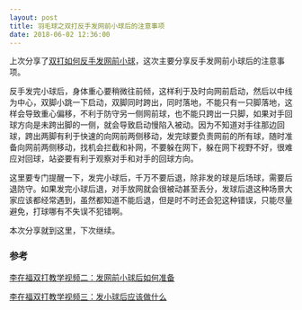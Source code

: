 ```yaml
---
layout: post
title: 羽毛球之双打反手发网前小球后的注意事项
date: 2018-06-02 12:36:00
---
```


上次分享了[双打如何反手发网前小球](http://reborncodinglife.com/2018/05/19/badminton-backhand-low-service-in-doubles/)，这次主要分享反手发网前小球后的注意事项。

反手发完小球后，身体重心要稍微往前倾，这样利于及时向网前启动，然后以中线为中心，双脚小跳一下启动，双脚同时跨出，同时落地，不能只有一只脚落地，这样会导致重心偏移，不利于防守另一侧网前球，也不能只跨出一只脚，如果对手回球方向是未跨出脚的一侧，就会导致启动慢陷入被动。因为不知道对手往那边回球，跨出两脚有利于快速的向网前两侧移动，发完球要负责网前的所有球，随时准备向网前两侧移动，找机会拦截和补网，不要躲在网下，躲在网下视野不好，很难应对回球，站姿要有利于观察对手和对手的回球方向。

这里要专门提醒一下，发完小球后，千万不要后退，除非发的球是后场球，需要后退防守。如果发完小球后退，对手放网就会很被动甚至丢分，发球后退这种场景大家应该都经常遇到，虽然都知道不能后退，但是时不时还会犯这种错误，只能尽量避免，打球哪有不失误不犯错啊。

本次分享就到这里，下次继续。

### 参考

[李在福双打教学视频二：发网前小球后如何准备](https://v.qq.com/x/page/k0146nez0w0.html)

[李在福双打教学视频三：发小球后应该做什么](https://v.qq.com/x/page/s0148aaygqm.html)